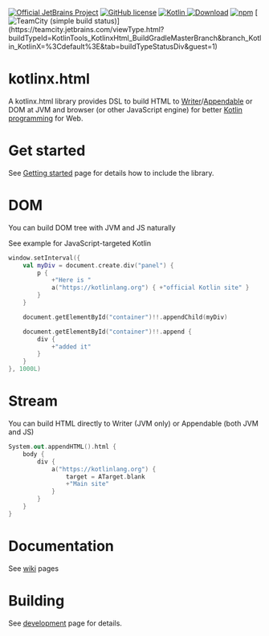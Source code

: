 [![Official JetBrains Project](https://jb.gg/badges/official.svg)](https://confluence.jetbrains.com/display/ALL/JetBrains+on+GitHub)
[![GitHub license](https://img.shields.io/badge/license-Apache%20License%202.0-green.svg?style=flat)](https://www.apache.org/licenses/LICENSE-2.0)
[![Kotlin](https://img.shields.io/badge/Kotlin-1.2.71-orange.svg) ](https://kotlinlang.org/)[![Download](https://api.bintray.com/packages/kotlin/kotlinx.html/kotlinx.html/images/download.svg)](https://bintray.com/kotlin/kotlinx.html/kotlinx.html/_latestVersion)
[![npm](https://img.shields.io/npm/v/kotlinx-html.svg)](https://www.npmjs.com/package/kotlinx-html)
[![TeamCity (simple build status)](https://teamcity.jetbrains.com/app/rest/builds/aggregated/strob:\(branch:\(buildType:\(id:KotlinTools_KotlinxHtml_BuildGradleMasterBranch\),policy:active_history_and_active_vcs_branches\),locator:\(buildType:\(id:KotlinTools_KotlinxHtml_BuildGradleMasterBranch\)\)\)/statusIcon.svg)](https://teamcity.jetbrains.com/viewType.html?buildTypeId=KotlinTools_KotlinxHtml_BuildGradleMasterBranch&branch_Kotlin_KotlinX=%3Cdefault%3E&tab=buildTypeStatusDiv&guest=1)

# kotlinx.html

A kotlinx.html library provides DSL to build HTML to [Writer](https://docs.oracle.com/javase/8/docs/api/java/io/Writer.html)/[Appendable](https://docs.oracle.com/javase/8/docs/api/java/lang/Appendable.html) or DOM at JVM and browser (or other JavaScript engine) for
better [Kotlin programming](https://kotlinlang.org) for Web.

# Get started

See [Getting started](https://github.com/kotlin/kotlinx.html/wiki/Getting-started) page for details how to include the library.

# DOM
You can build DOM tree with JVM and JS naturally

See example for JavaScript-targeted Kotlin

```kotlin
window.setInterval({
    val myDiv = document.create.div("panel") {
        p { 
            +"Here is "
            a("https://kotlinlang.org") { +"official Kotlin site" }
        }
    }

    document.getElementById("container")!!.appendChild(myDiv)

    document.getElementById("container")!!.append {
        div {
            +"added it"
        }
    }
}, 1000L)
```

# Stream
You can build HTML directly to Writer (JVM only) or Appendable (both JVM and JS)

```kotlin
System.out.appendHTML().html {
    body {
        div {
            a("https://kotlinlang.org") {
                target = ATarget.blank
                +"Main site"
            }
        }
    }
}
```

# Documentation

See [wiki](https://github.com/kotlin/kotlinx.html/wiki) pages

# Building 
See [development](https://github.com/kotlin/kotlinx.html/wiki/Development) page for details.

